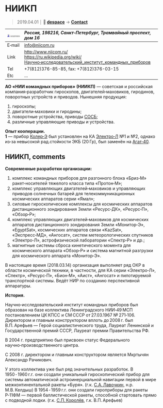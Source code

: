 # НИИКП
> 2019.04.01 ┊ **🚀 [despace](index.md)** → **[Contact](contact.md)**

|[![](f/contact/n/niikp_logo1_thumb.jpg)](f/contact/n/niikp_logo1.png)|*Россия, 198216, Санкт‑Петербург, Трамвайный проспект, дом 16*|
|:--|:--|
|E‑mail| <info@niicom.ru> |
|Link| <http://www.niicom.ru/><br> <https://ru.wikipedia.org/wiki/Научно‑исследовательский_институт_командных_приборов> |
|Tel| +7(812)376-85-85, fax: +7(812)376-03-15 |
|Etc| … |

**АО «НИИ командных приборов» (НИИКП)** — советская и российская компания‑разработчик гироскопов, двигателей‑маховиков, гиродинов, поворотных устройств и приводов. Нынешняя продукция:

   1. гироскопы;
   1. двигатели‑маховики и гиродины;
   1. поворотные устройства, приводы [СОСБ](spos.md);
   1. различные управляющие приводы и устройства.

**Опыт кооперации.**  
**1** — прибор [Колер‑Э](koler_e.md) был установлен на КА [Электро‑Л](электро_л.md) №1 и №2, однако из‑за невысокой рад.стойкости ЭКБ (20 Гр), был заменён на [Агат‑40](agat_40.md).


<p style="page-break-after:always"> </p>

## НИИКП, comments

**Современные разработки организации:**

   1. комплекс командных приборов для разгонного блока «Бриз‑М» ракет‑носителей тяжелого класса типа «Протон‑М»;
   1. комплекс управляющих двигателей‑маховиков и управляющих приводов солнечных батарей для телекоммуникационных космических аппаратов серии «Ямал»;
   1. силовые гироскопические комплексы для космических аппаратов дистанционного зондирования Земли «Ресурс‑ДК», «Ресурс‑П», «Обзор‑Р»;
   1. комплекс управляющих двигателей‑маховиков для космических аппаратов дистанционного зондирования Земли «Монитор‑Э», «EgyptSat», космических аппаратов связи «KazSat», «Экспресс‑МД», «Ангосат», систем метеорологических спутников «Электро‑Л», астрофизической лаборатории «Спектр‑Р» и др.;
   1. магнитные системы сброса кинетического момента для космического аппарата «Обзор‑Р» и система магнитной разгрузки для космического аппарата «Монитор‑Э». 

В настоящее время (2018.03.14) организация выполняет ряд ОКР в области космической техники, в частности, для КА серии «Электро‑Л», «Спектр», «Ресурс‑П», «Бион‑М», «Аист», «Ангосат» и пилотируемой транспортной системы. Ведёт НИР по созданию перспективной аппаратуры.


**История.**

Научно‑исследовательский институт командных приборов был образован на базе коллектива Ленинградского НИИ‑49 МСП постановлением ЦК КПСС и СМ СССР от 27.03.1967 № 271‑106. Директором и главным конструктором вплоть до 2008 г. был В.П. Арефьев — Герой социалистического труда, Лауреат Ленинской и Государственной премий СССР, Лауреат премии Правительства РФ.

В 2004 г. предприятию был присвоен статус Федерального научно‑производственного центра.

С 2008 г. директором и главным конструктором является Мкртычян Александр Рачикович.

У этого коллектива уже был ряд значительных разработок. В 1950 ‑ 1960 г.г. они создали уникальный гироскопический прибор для системы автоматической астроинерциальной навигации первой в мире межконтинентальной ракеты «Буря». (г.к. [С.А. Лавочкин](02_lavochkin1.md), н.р. М.В. Келдыш) В 1954 ‑ 1959 г.г. они создали гироприборы для ракеты Р‑11ФМ — первой баллистической ракеты, способной стартовать прямо с подводной лодки. (г.к. [С.П. Королёв](02_korolev1.md), г.к. В.П. Арефьев)

